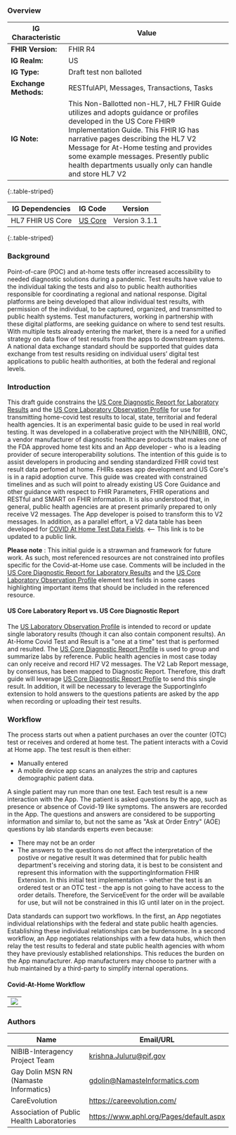 ### Overview

|IG Characteristic  | 	Value |
|------------------------------------------------------|--------------------------------------------|
|**FHIR Version:** |	FHIR R4 |
|**IG Realm:** |	US |
|**IG Type:** |	Draft test non balloted |
|**Exchange Methods:** |	RESTfulAPI, Messages, Transactions,  Tasks |
|**IG Note:** |	This Non-Ballotted non-HL7, HL7 FHIR Guide utilizes and adopts guidance or profiles developed in the US Core FHIR&reg; Implementation Guide. This FHIR IG has narrative pages describing the HL7 V2 Message for At-Home testing and provides some example messages. Presently public health departments usually only can handle and store HL7 V2|
{:.table-striped}

|IG Dependencies         |  IG Code     	| Version                  	|
|----------------------------------|-------------------------|---------------|
| HL7 FHIR US Core           	|  [US Core](https://www.hl7.org/fhir/us/core/)            	| Version 3.1.1|
{:.table-striped}


### Background

Point-of-care (POC) and at-home tests offer increased accessibility to needed diagnostic solutions during a pandemic. Test results have value to the individual taking the tests and also to public health authorities responsible for coordinating a regional and national response. Digital platforms are being developed that allow individual test results, with permission of the individual, to be captured, organized, and transmitted to public health systems. Test manufacturers, working in partnership with these digital platforms, are seeking guidance on where to send test results. With multiple tests already entering the market, there is a need for a unified strategy on data flow of test results from the apps to downstream systems. A national data exchange standard should be supported that guides data exchange from test results residing on individual users’ digital test applications to public health authorities, at both the federal and regional levels.  

### Introduction

This draft guide constrains the [US Core Diagnostic Report for Laboratory Results](http://hl7.org/fhir/us/core/StructureDefinition/us-core-diagnosticreport-lab) and the  [US Core Laboratory Observation Profile](http://hl7.org/fhir/us/core/StructureDefinition/us-core-observation-lab) for use for transmitting home-covid test results to local, state, territorial and federal health agencies. It is an experimental basic guide to be used in real world testing. It was developed in a collaberative project with the NIH/NIBIB, ONC, a vendor manufacturer of diagnostic healthcare products that makes one of the FDA approved home test kits and an App developer - who is a leading provider of secure interoperability solutions. The intention of this guide is to assist developers in producing and sending standardized FHIR covid test result data perfomed at home. FHIRs eases app development and US Core's is in a rapid adoption curve. This guide was created with constrained timelines and as such will point to already existing US Core Guidance and other guidance with respect to FHIR Parameters, FHIR operations and RESTful and SMART on FHIR information.
It is also understood that, in general, public health agencies are at present primarily prepared to only receive V2 messages. The App developer is poised to transform this to V2 messages. In addition, as a parallel effort, a V2 data table has been developed for [COVID At Home Test Data Fields](https://nih.sharepoint.com/sites/NIBIB-InteragencyCOVIDTestResultDataFlow/SitePages/COVID-At-Home-Test-Data-Fields.aspx). <-- This link is to be updated to a public link.

**Please note** : This initial guide is a strawman and framework for future work. As such, most referenced resources are not constrained into profiles specific for the Covid-at-Home use case. Comments will be included in the [US Core Diagnostic Report for Laboratory Results](http://hl7.org/fhir/us/core/StructureDefinition/us-core-diagnosticreport-lab) and the  [US Core Laboratory Observation Profile](http://hl7.org/fhir/us/core/StructureDefinition/us-core-observation-lab) element text fields in some cases highlighting important items that should be included in the referenced resource.

#### US Core Laboratory Report vs. US Core Diagnostic Report

The [US Laboratory Observation Profile](http://hl7.org/fhir/us/core/StructureDefinition/us-core-observation-lab) is intended to record or update single laboratory results (though it can also contain component results). An At-Home Covid Test and Result is a "one at a time" test that is performed and resulted.  The [US Core Diagnostic Report Profile](http://hl7.org/fhir/us/core/StructureDefinition/us-core-diagnosticreport-lab) is used to group and summarize labs by reference. Public health agencies in most case today can only receive and record Hl7 V2 messages. The V2 Lab Report message, by consensus, has been mapped to Diagnostic Report. Therefore, this draft guide will leverage [US Core Diagnostic Report Profile](http://hl7.org/fhir/us/core/StructureDefinition/us-core-diagnosticreport-lab) to send this single result. In addition, it will be necessary to leverage the SupportingInfo extension to hold answers to the questions patients are asked by the app when recording or uploading their test results.

### Workflow

The process starts out when a patient purchases an over the counter (OTC) test or receives and ordered at home test. The patient interacts with a Covid at Home app. The test result is then either:
* Manually entered
* A mobile device app scans an analyzes the strip and captures demographic patient data.

A single patient may run more than one test. Each test result is a new interaction with the App.
The patient is asked questions by the app, such as presence or absence of Covid-19 like symptoms. The answers are recorded in the App. The questions and answers are considered to be supporting information and similar to, but not the same as "Ask at Order Entry" (AOE) questions by lab standards experts even because:
* There may not be an order
* The answers to the questions do not affect the interpretation of the postive or negative result
It was determined that for public health department's receiving and storing data, it is best to be consistent and represent this information with the supportingInformation FHIR Extension.
In this initial test implementation - whether the test is an ordered test or an OTC test - the app is not going to have access to the order details. Therefore, the ServiceEvent for the order will be available for use, but will not be constrained in this IG until later on in the project.

Data standards can support two workflows. In the first, an App negotiates individual relationships with the federal and state public health agencies. Establishing these individual relationships can be burdensome. In a second workflow, an App negotiates relationships with a few data hubs, which then relay the test results to federal and state public health agencies with whom they have previously established relationships. This reduces the burden on the App manufacturer. App manufacturers may choose to partner with a hub maintained by a third-party to simplify internal operations. 

#### Covid-At-Home Workflow
<table><tr><td><img src="CovidAtHomeworkflow.png" /></td></tr></table>







### Authors

<table>
<thead>
<tr>
<th>Name</th>
<th>Email/URL</th>
</tr>
</thead>
<tbody>
<tr>
<td>NIBIB-Interagency Project Team</td>
<td><a href="mailto:krishna.Juluru@pif.gov">krishna.Juluru@pif.gov</a></td>
</tr>
<tr>
<td>Gay Dolin MSN RN (Namaste Informatics)</td>
<td><a href="mailto:gdolin@NamasteInformatics.com">gdolin@NamasteInformatics.com</a></td>
</tr>
<tr>
<td>CareEvolution</td>
<td><a href="https://careevolution.com/" target="_new">https://careevolution.com/</a></td>
</tr>
<tr>
<td>Association of Public Health Laboratories</td>
<td><a href="https://www.aphl.org/Pages/default.aspx" target="_new">https://www.aphl.org/Pages/default.aspx</a></td>
</tr>
</tbody>
</table>


